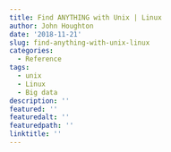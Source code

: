 ```yaml
---
title: Find ANYTHING with Unix | Linux
author: John Houghton
date: '2018-11-21'
slug: find-anything-with-unix-linux
categories:
  - Reference
tags:
  - unix
  - Linux
  - Big data
description: ''
featured: ''
featuredalt: ''
featuredpath: ''
linktitle: ''
---
```

